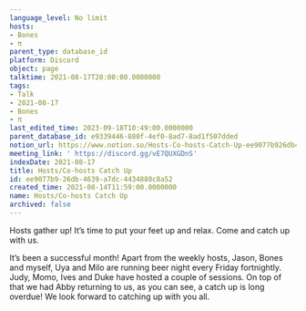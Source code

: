 ```yaml
---
language_level: No limit
hosts:
- Bones
- π
parent_type: database_id
platform: Discord
object: page
talktime: 2021-08-17T20:00:00.0000000
tags:
- Talk
- 2021-08-17
- Bones
- π
last_edited_time: 2023-09-18T10:49:00.0000000
parent_database_id: e9339446-880f-4ef0-8ad7-8ad1f507dded
notion_url: https://www.notion.so/Hosts-Co-hosts-Catch-Up-ee9077b926db4639a7dc4434880c8a52
meeting_link: ' https://discord.gg/vE7QUXGDnS'
indexDate: 2021-08-17
title: Hosts/Co-hosts Catch Up
id: ee9077b9-26db-4639-a7dc-4434880c8a52
created_time: 2021-08-14T11:59:00.0000000
name: Hosts/Co-hosts Catch Up
archived: false
---
```









Hosts gather up! It’s time to put your feet up and relax. Come and catch up with us.

It’s been a successful month! Apart from the weekly hosts, Jason, Bones and myself, Uya and Milo are running beer night every Friday fortnightly. Judy, Momo, Ives and Duke have hosted a couple of sessions. On top of that we had Abby returning to us, as you can see, a catch up is long overdue! We look forward to catching up with you all.

















